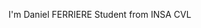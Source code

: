 I'm Daniel FERRIERE
Student from INSA CVL

<!---
DanielFerriere/DanielFerriere is a ✨ special ✨ repository because its `README.md` (this file) appears on your GitHub profile.
You can click the Preview link to take a look at your changes.
--->
